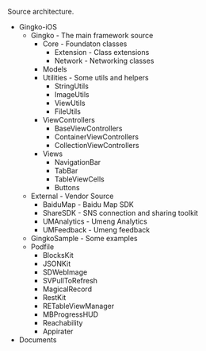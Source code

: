 Source architecture.

* Gingko-iOS
	* Gingko - The main framework source
		* Core - Foundaton classes
			* Extension - Class extensions
			* Network - Networking classes
		* Models
		* Utilities - Some utils and helpers
			* StringUtils
			* ImageUtils
			* ViewUtils
			* FileUtils
		* ViewControllers
			* BaseViewControllers
			* ContainerViewControllers
			* CollectionViewControllers
		* Views
			* NavigationBar
			* TabBar
			* TableViewCells
			* Buttons
	* External - Vendor Source
		* BaiduMap - Baidu Map SDK
		* ShareSDK - SNS connection and sharing toolkit
		* UMAnalytics - Umeng Analytics
		* UMFeedback - Umeng feedback		
	* GingkoSample - Some examples
	* Podfile
		* BlocksKit
		* JSONKit
		* SDWebImage
		* SVPullToRefresh
		* MagicalRecord
		* RestKit
		* RETableViewManager
		* MBProgressHUD
		* Reachability
		* Appirater
* Documents